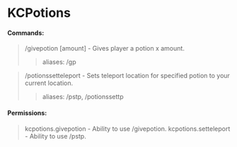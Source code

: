 # KCPotions

#### Commands:
> /givepotion <potion> <player> [amount] - Gives player a potion x amount.
>> aliases: /gp

> /potionssetteleport <potion> - Sets teleport location for specified potion to your current location.
>> aliases: /pstp, /potionssettp

#### Permissions:
> kcpotions.givepotion - Ability to use /givepotion.
> kcpotions.setteleport - Ability to use /pstp.
